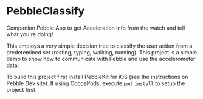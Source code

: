 PebbleClassify
==============

Companion Pebble App to get Acceleration info from the watch and tell what you're doing!

This employs a very simple decision tree to classify the user action from a predetemined set (resting, typing, walking, running).  This project is a simple demo to show how to communicate with Pebble and use the accelerometer data.

To build this project first install PebbleKit for iOS (see the instructions on Pebble Dev site).
If using CocoaPods, execute `pod install` to setup the project first.
